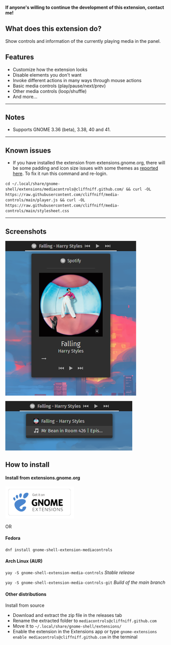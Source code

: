 __If anyone's willing to continue the development of this extension, contact me!__

## What does this extension do?

Show controls and information of the currently playing media in the panel.

## Features

- Customize how the extension looks
- Disable elements you don't want
- Invoke different actions in many ways through mouse actions
- Basic media controls (play/pause/next/prev)
- Other media controls (loop/shuffle)
- And more...

---

## Notes

- Supports GNOME 3.36 (beta), 3.38, 40 and 41.

---

## Known issues

-   If you have installed the extension from extensions.gnome.org, there will be some padding and icon size issues with some themes as [reported here](https://github.com/cliffniff/media-controls/issues/16). To fix it run this command and re-login.

`cd ~/.local/share/gnome-shell/extensions/mediacontrols@cliffniff.github.com/ && curl -OL https://raw.githubusercontent.com/cliffniff/media-controls/main/player.js && curl -OL https://raw.githubusercontent.com/cliffniff/media-controls/main/stylesheet.css`

---

## Screenshots

![Screenshot](/images/Screenshot_info_menu.png)

![Screenshot](/images/Screenshot_sources_menu.png)

## How to install

#### Install from extensions.gnome.org

[<img src="./images/get-ego.png" height="100">](https://extensions.gnome.org/extension/4470/media-controls/)

OR

#### Fedora

`dnf install gnome-shell-extension-mediacontrols`

#### Arch Linux (AUR)

`yay -S gnome-shell-extension-media-controls` _Stable release_

`yay -S gnome-shell-extension-media-controls-git` _Build of the main branch_

#### Other distributions

Install from source
-   Download and extract the zip file in the releases tab
-   Rename the extracted folder to `mediacontrols@cliffniff.github.com`
-   Move it to `~/.local/share/gnome-shell/extensions/`
-   Enable the extension in the Extensions app or type `gnome-extensions enable mediacontrols@cliffniff.github.com` in the terminal
